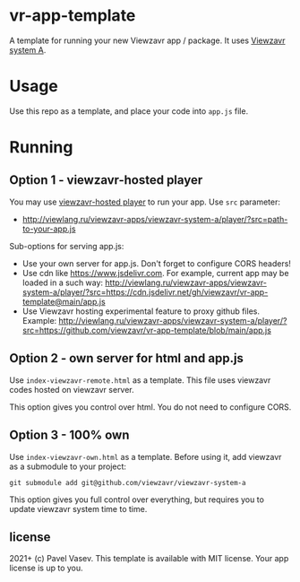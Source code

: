 # vr-app-template
A template for running your new Viewzavr app / package. It uses [Viewzavr system A](https://github.com/viewzavr/viewzavr-system-a).

# Usage

Use this repo as a template, and place your code into `app.js` file.

# Running

## Option 1 - viewzavr-hosted player
You may use [viewzavr-hosted player](http://viewlang.ru/viewzavr-apps/viewzavr-system-a/player/) to run your app.
Use `src` parameter:
* http://viewlang.ru/viewzavr-apps/viewzavr-system-a/player/?src=path-to-your-app.js

Sub-options for serving app.js:
* Use your own server for app.js. Don't forget to configure CORS headers!
* Use cdn like https://www.jsdelivr.com. For example, current app may be loaded in a such way:
http://viewlang.ru/viewzavr-apps/viewzavr-system-a/player/?src=https://cdn.jsdelivr.net/gh/viewzavr/vr-app-template@main/app.js
* Use Viewzavr hosting experimental feature to proxy github files. Example:
http://viewlang.ru/viewzavr-apps/viewzavr-system-a/player/?src=https://github.com/viewzavr/vr-app-template/blob/main/app.js

## Option 2 - own server for html and app.js
Use `index-viewzavr-remote.html` as a template. This file uses viewzavr codes hosted on viewzavr server.

This option gives you control over html. You do not need to configure CORS.

## Option 3 - 100% own
Use `index-viewzavr-own.html` as a template. Before using it, add viewzavr as a submodule to your project:
```
git submodule add git@github.com/viewzavr/viewzavr-system-a
```

This option gives you full control over everything, but requires you to update viewzavr system time to time.

## license

2021+ (c) Pavel Vasev. This template is available with MIT license. Your app license is up to you.
